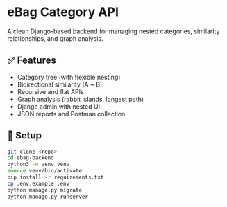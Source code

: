 # eBag Category API

A clean Django-based backend for managing nested categories, similarity relationships, and graph analysis.

## ✅ Features
- Category tree (with flexible nesting)
- Bidirectional similarity (A ~ B)
- Recursive and flat APIs
- Graph analysis (rabbit islands, longest path)
- Django admin with nested UI
- JSON reports and Postman collection

## 🚀 Setup

```bash
git clone <repo>
cd ebag-backend
python3 -m venv venv
source venv/bin/activate
pip install -r requirements.txt
cp .env.example .env
python manage.py migrate
python manage.py runserver
